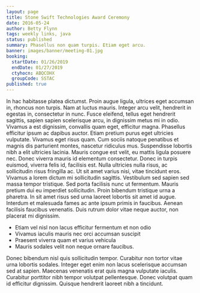 ```yaml
---
layout: page
title: Stone Swift Technologies Award Ceremony
date: 2016-05-24
author: Betty Flynn
tags: weekly links, java
status: published
summary: Phasellus non quam turpis. Etiam eget arcu.
banner: images/banner/meeting-01.jpg
booking:
  startDate: 01/26/2019
  endDate: 01/27/2019
  ctyhocn: ABQCOHX
  groupCode: SSTAC
published: true
---
```

In hac habitasse platea dictumst. Proin augue ligula, ultrices eget accumsan in, rhoncus non turpis. Nam at luctus mauris. Integer arcu velit, hendrerit in egestas in, consectetur in nunc. Fusce eleifend, tellus eget hendrerit sagittis, sapien sapien scelerisque arcu, in dignissim metus mi in odio. Vivamus a est dignissim, convallis quam eget, efficitur magna. Phasellus efficitur ipsum ac dapibus auctor. Etiam pretium purus eget ultricies vulputate. Vivamus eget risus quam. Cum sociis natoque penatibus et magnis dis parturient montes, nascetur ridiculus mus. Suspendisse lobortis nibh a elit ultricies lacinia. Mauris congue est velit, eu mattis ligula posuere nec. Donec viverra mauris id elementum consectetur.
Donec in turpis euismod, viverra felis id, facilisis est. Nulla ultricies nulla risus, ac sollicitudin risus fringilla ac. Ut sit amet varius nisi, vitae tincidunt eros. Vivamus a lorem dictum mi sollicitudin sagittis. Vestibulum sed sapien sed massa tempor tristique. Sed porta facilisis nunc ut fermentum. Mauris pretium dui eu imperdiet sollicitudin. Proin bibendum tristique urna a pharetra. In sit amet risus sed urna laoreet lobortis sit amet id augue. Interdum et malesuada fames ac ante ipsum primis in faucibus. Aenean facilisis faucibus venenatis. Duis rutrum dolor vitae neque auctor, non placerat mi dignissim.

* Etiam vel nisl non lacus efficitur fermentum et non odio
* Vivamus iaculis mauris nec orci accumsan suscipit
* Praesent viverra quam et varius vehicula
* Mauris sodales velit non neque ornare faucibus.

Donec bibendum nisl quis sollicitudin tempor. Curabitur non tortor vitae urna lobortis sodales. Integer eget enim non lacus scelerisque accumsan sed at sapien. Maecenas venenatis erat quis magna vulputate iaculis. Curabitur porttitor nibh tempor volutpat pellentesque. Donec volutpat quam id efficitur dignissim. Quisque hendrerit laoreet nibh a tincidunt.
